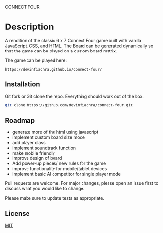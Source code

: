 
CONNECT FOUR
                                                                                                    
# Description

A rendition of the classic 6 x 7 Connect Four game built with vanilla JavaScript, CSS, and HTML. The Board can be generated dynamically so that the game can be played on a custom board matrix.

The game can be played here:
```
https://devinfiachra.github.io/connect-four/
```

## Installation

Git fork or Git clone the repo. Everything should work out of the box.

```bash
git clone https://github.com/devinfiachra/connect-four.git
```

## Roadmap

- generate more of the html using javascript
- implement custom board size mode 
- add player class
- implement soundtrack function
- make mobile friendly
- improve design of board
- Add power-up pieces/ new rules for the game
- improve functionality for mobile/tablet devices
- implement basic AI competitor for single player mode



Pull requests are welcome. For major changes, please open an issue first
to discuss what you would like to change.

Please make sure to update tests as appropriate.

## License

[MIT](https://choosealicense.com/licenses/mit/)